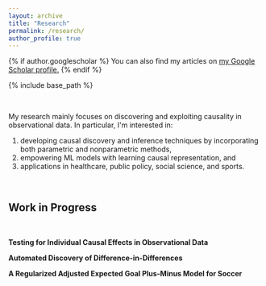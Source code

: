 ```yaml
---
layout: archive
title: "Research"
permalink: /research/
author_profile: true
---
```


{% if author.googlescholar %}
  You can also find my articles on <u><a href="{{author.googlescholar}}">my Google Scholar profile</a>.</u>
{% endif %}

{% include base_path %}

<br />

My research mainly focuses on discovering and exploiting causality in observational data. In particular, I'm interested in: 
1. developing causal discovery and inference techniques by incorporating both parametric and nonparametric methods,
2. empowering ML models with learning causal representation, and
3. applications in healthcare, public policy, social science, and sports.

<br />

Work in Progress
------

<br />

**Testing for Individual Causal Effects in Observational Data**

**Automated Discovery of Difference-in-Differences**

**A Regularized Adjusted Expected Goal Plus-Minus Model for Soccer**

<!---
(with [Edvin Tran Hoac](https://www.edvintranhoac.com/), and [Phong Hoang](https://medium.com/@IwriteDSblog))
-->


<!---

{% for post in site.publications reversed %}
  {% include archive-single.html %}
 {% endfor %}

-->
